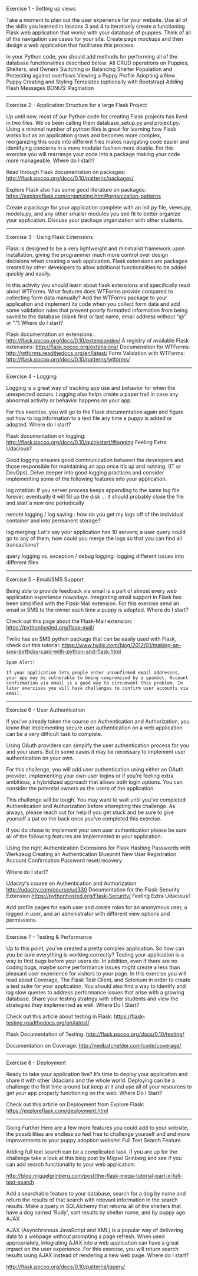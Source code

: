Exercise 1 - Setting up views

Take a moment to plan out the user experience for your website. Use all of the skills you learned in lessons 3 and 4 to iteratively create a functioning Flask web application that works with your database of puppies. Think of all of the navigation use cases for your site. Create page mockups and then design a web application that facilitates this process.

In your Python code, you should add methods for performing all of the database functionalities described below:
All CRUD operations on Puppies, Shelters, and Owners
Switching or Balancing Shelter Population and Protecting against overflows
Viewing a Puppy Profile
Adopting a New Puppy
Creating and Styling Templates (optionally with Bootstrap)
Adding Flash Messages
BONUS: Pagination

----------------------------------------------------

Exercise 2 - Application Structure for a large Flask Project

Up until now, most of our Python code for creating Flask projects has lived in two files. We’ve been calling them database_setup.py and project.py. Using a minimal number of python files is great for learning how Flask works but as an application grows and becomes more complex, reorganizing this code into different files makes navigating code easier and identifying concerns in a more modular fashion more doable. For this exercise you will rearrange your code into a package making your code more manageable.
Where do I start?

Read through Flask documentation on packages: http://flask.pocoo.org/docs/0.10/patterns/packages/

Explore Flask also has some good literature on packages: https://exploreflask.com/organizing.html#organization-patterns

Create a package for your application complete with an init.py file, views.py, models.py, and any other smaller modules you see fit to better organize your application. Discuss your package organization with other students.

----------------------------------------------------

Exercise 3 - Using Flask Extensions

Flask is designed to be a very lightweight and minimalist framework upon installation, giving the programmer much more control over design decisions when creating a web application. Flask extensions are packages created by other developers to allow additional functionalities to be added quickly and easily.

In this activity you should learn about flask extensions and specifically read about WTForms. What features does WTForms provide compared to collecting form data manually? Add the WTForms package to your application and implement its code when you collect form data and add some validation rules that prevent poorly formatted information from being saved to the database (blank first or last name, email address without “@” or “.”)
Where do I start?

Flask documentation on extensions: http://flask.pocoo.org/docs/0.10/extensiondev/ A registry of available Flask extensions: http://flask.pocoo.org/extensions/ Documenation for WTForms: http://wtforms.readthedocs.org/en/latest/ Form Validation with WTForms: http://flask.pocoo.org/docs/0.10/patterns/wtforms/

----------------------------------------------------

Exercise 4 - Logging

Logging is a great way of tracking app use and behavior for when the unexpected occurs. Logging also helps create a paper trail in case any abnormal activity or behavior happens on your app.

For this exercise, you will go to the Flask documentation again and figure out how to log information to a text file any time a puppy is added or adopted.
Where do I start?

Flask documentation on logging: http://flask.pocoo.org/docs/0.10/quickstart/#logging
Feeling Extra Udacious?

Good logging ensures good communication between the developers and those responsible for maintaining an app once it’s up and running. (IT or DevOps). Delve deeper into good logging practices and consider implementing some of the following features into your application.

log rotation: If you server process keeps appending to the same log file forever, eventually it will fill up the disk ... it should probably close the file and start a new one periodically

remote logging / log saving : how do you get my logs off of the individual container and into permanent storage?

log merging: Let's say your application has 10 servers; a user query could go to any of them; how could you merge the logs so that you can find all transactions?

query logging vs. exception / debug logging: logging different issues into different files

----------------------------------------------------

Exercise 5 - Email/SMS Support

Being able to provide feedback via email is a part of almost every web application experience nowadays. Integrating email support in Flask has been simplified with the Flask-Mail extension. For this exercise send an email or SMS to the owner each time a puppy is adopted.
Where do I start?

Check out this page about the Flask-Mail extension: https://pythonhosted.org/flask-mail/

Twilio has an SMS python package that can be easily used with Flask, check out this tutorial: https://www.twilio.com/blog/2012/01/making-an-sms-birthday-card-with-python-and-flask.html

    Spam Alert!

    If your application lets people enter unconfirmed email addresses, your app may be vulnerable to being compromised by a spambot. Account confirmation via email is a good way to circumvent this problem. In later exercises you will have challenges to confirm user accounts via email.

----------------------------------------------------

Exercise 6 - User Authentication

If you’ve already taken the course on Authentication and Authorization, you know that implementing secure user authentication on a web application can be a very difficult task to complete.

Using OAuth providers can simplify the user authentication process for you and your users. But in some cases it may be necessary to implement user authentication on your own.

For this challenge, you will add user authentication using either an OAuth provider, implementing your own user logins or if you’re feeling extra ambitious, a hybridized approach that allows both login options. You can consider the potential owners as the users of the application.

This challenge will be tough. You may want to wait until you’ve completed Authentication and Authorization before attempting this challenge. As always, please reach out for help if you get stuck and be sure to give yourself a pat on the back once you’ve completed this exercise.

If you do chose to implement your own user authentication please be sure all of the following features are implemented in your application:

Using the right Authentication
Extensions for Flask
Hashing Passwords with Werkzeug
Creating an Authentication Blueprint
New User Registration
Account Confirmation
Password reset/recovery

Where do I start?

Udacity's course on Authentication and Authorization http://udacity.com/course/ud330 Documentation for the Flask-Security Extension https://pythonhosted.org/Flask-Security/
Feeling Extra Udacious?

Add profile pages for each user and create roles for an anonymous user, a logged in user, and an administrator with different view options and permissions.

----------------------------------------------------

Exercise 7 - Testing & Performance

Up to this point, you’ve created a pretty complex application. So how can you be sure everything is working correctly? Testing your application is a way to find bugs before your users do. In addition, even if there are no coding bugs, maybe some performance issues might create a less than pleasant user experience for visitors to your page. In this exercise you will read about Coverage, The Flask Test Client, and Selenium in order to create a test suite for your application. You should also find a way to identify and log slow queries to address performance issues that arise with a growing database. Share your testing strategy with other students and view the strategies they implemented as well.
Where Do I Start?

Check out this article about testing in Flask: https://flask-testing.readthedocs.org/en/latest/

Flask Documentation of Testing: http://flask.pocoo.org/docs/0.10/testing/

Documentation on Coverage: http://nedbatchelder.com/code/coverage/

----------------------------------------------------

Exercise 8 - Deployment

Ready to take your application live? It’s time to deploy your application and share it with other Udacians and the whole world. Deploying can be a challenge the first time around but keep at it and use all of your resources to get your app properly functioning on the web.
Where Do I Start?

Check out this article on Deployment from Explore Flask: https://exploreflask.com/deployment.html

----------------------------------------------------


Going Further
Here are a few more features you could add to your website, the possibilities are endless so feel free to challenge yourself and and more improvements to your puppy adoption website!
Full Text Search Feature

Adding full text search can be a complicated task. If you are up for the challenge take a look at this blog post by Miguel Grinberg and see if you can add search functionality to your web application:

http://blog.miguelgrinberg.com/post/the-flask-mega-tutorial-part-x-full-text-search

Add a searchable feature to your database, search for a dog by name and return the results of that search with relevant information in the search results. Make a query in SQLAlchemy that returns all of the shelters that have a dog named 'Rudy', sort results by shelter name, and by puppy age.
AJAX

AJAX (Asynchronous JavaScript and XML) is a popular way of delivering data to a webpage without prompting a page refresh. When used appropriately, integrating AJAX into a web application can have a great impact on the user experience. For this exercise, you will return search results using AJAX instead of rendering a new web page.
Where do I start?

http://flask.pocoo.org/docs/0.10/patterns/jquery/
